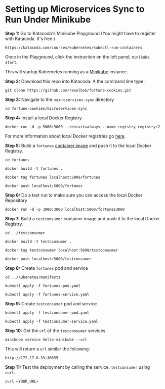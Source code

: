 # Setting up Microservices Sync to Run Under Minikube

**Step 1:** Go to Katacoda's Minikube Playground (You might have to register with Katacoda. It's free.)

`https://katacoda.com/courses/kubernetes/kubectl-run-containers`

Once in the Playground, click the instruction on the left panel, `minikube start`.

This will startup Kubernetes running as a [Minikube](https://kubernetes.io/docs/setup/learning-environment/minikube/#interacting-with-your-cluster) instance.

**Step 2:** Download this repo into Katacoda. A the command line type:

`git clone https://github.com/reselbob/fortune-cookies.git`

**Step 3:** Navigate to the` microservices-sync` directory

`cd fortune-cookies/microservices-sync`

**Step 4:** Install a local Docker Registry

`docker run -d -p 5000:5000 --restart=always --name registry registry:2`

For more information about local Docker registries go [here](https://sethlakowske.com/articles/howto-install-docker-kubernets-local-registry/).

**Step 5:** Build a `fortunes` [container image](https://docs.openshift.com/enterprise/3.0/architecture/core_concepts/containers_and_images.html)
and push it to the local Docker Registry.

`cd fortunes`

`docker build -t fortunes .`

`docker tag fortunes localhost:5000/fortunes`

`docker push localhost:5000/fortunes`

**Step 6:** Do a test run to make sure you can access the local Docker Repository

`docker run -d -p 3000:3000 localhost:5000/fortunes3000`

**Step 7:** Build a `testconsumer` container image and push it to the  local Docker Registry.

`cd ../testconsumer`

`docker build -t testconsumer .`

`docker tag testconsumer localhost:5000/testconsumer`

`docker push localhost:5000/testconsumer`

**Step 8:** Create `fortunes` pod and service

`cd ../kubenetes/manifests`

`kubectl apply -f fortunes-pod.yaml`

`kubectl apply -f fortunes-service.yaml`

**Step 9:** Create `testconsumer` pod and service

`kubectl apply -f testconsumer-pod.yaml`

`kubectl apply -f testconsumer-service.yaml`

**Step 10:** Get the `url` of the `testconsumer` services

`minikube service hello-minikube --url`

This will return a `url` similar the following:

`http://172.17.0.33:30655`

**Step 11:** Test the deployment by calling the service, `testconsumer` using `curl`.

`curl <YOUR_URL>`


